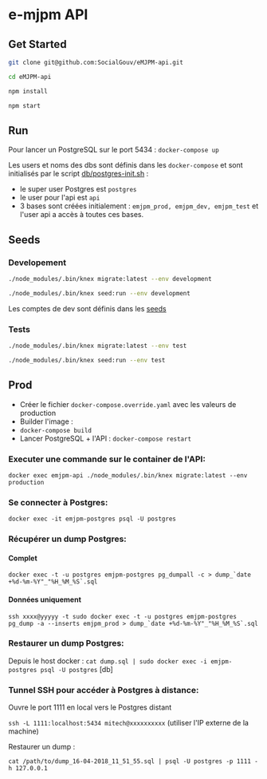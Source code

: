# e-mjpm API

## Get Started

```sh
git clone git@github.com:SocialGouv/eMJPM-api.git

cd eMJPM-api

npm install

npm start
```

## Run

Pour lancer un PostgreSQL sur le port 5434 : `docker-compose up`

Les users et noms des dbs sont définis dans les `docker-compose` et sont initialisés par le script [db/postgres-init.sh](./db/postgres-init.sh) :

 - le super user Postgres est `postgres`
 - le user pour l'api est `api`
 - 3 bases sont créées initialement : `emjpm_prod, emjpm_dev, emjpm_test` et l'user api a accès à toutes ces bases.

## Seeds

### Developement

```sh
./node_modules/.bin/knex migrate:latest --env development

./node_modules/.bin/knex seed:run --env development
```

Les comptes de dev sont définis dans les [seeds](https://github.com/SocialGouv/eMJPM-api/blob/master/db/seeds/development/0000-users.js)

### Tests

```sh
./node_modules/.bin/knex migrate:latest --env test

./node_modules/.bin/knex seed:run --env test
```

## Prod

 - Créer le fichier `docker-compose.override.yaml` avec les valeurs de production
 - Builder l'image :
 - `docker-compose build`
 - Lancer PostgreSQL + l'API : `docker-compose restart`

### Executer une commande sur le container de l'API:

`docker exec emjpm-api ./node_modules/.bin/knex migrate:latest --env production`

### Se connecter à Postgres:

`docker exec -it emjpm-postgres psql -U postgres`

### Récupérer un dump Postgres:

#### Complet

```docker exec -t -u postgres emjpm-postgres pg_dumpall -c > dump_`date +%d-%m-%Y"_"%H_%M_%S`.sql```

#### Données uniquement

```ssh xxxx@yyyyy -t sudo docker exec -t -u postgres emjpm-postgres pg_dump -a --inserts emjpm_prod > dump_`date +%d-%m-%Y"_"%H_%M_%S`.sql```

### Restaurer un dump Postgres:

Depuis le host docker : `cat dump.sql | sudo docker exec -i emjpm-postgres psql -U postgres` [db]

### Tunnel SSH pour accéder à Postgres à distance:

Ouvre le port 1111 en local vers le Postgres distant

`ssh -L 1111:localhost:5434 mitech@xxxxxxxxxx` (utiliser l'IP externe de la machine)

Restaurer un dump :

`cat /path/to/dump_16-04-2018_11_51_55.sql | psql -U postgres -p 1111 -h 127.0.0.1`


